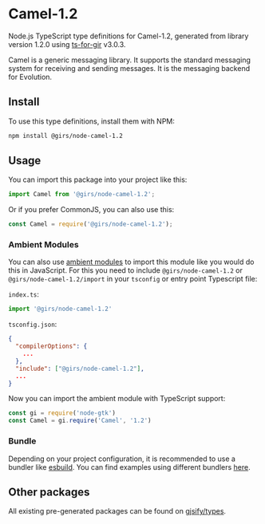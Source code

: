 
# Camel-1.2

Node.js TypeScript type definitions for Camel-1.2, generated from library version 1.2.0 using [ts-for-gir](https://github.com/gjsify/ts-for-gir) v3.0.3.

Camel is a generic messaging library. It supports the standard messaging system for receiving and sending messages. It is the messaging backend for Evolution.

## Install

To use this type definitions, install them with NPM:
```bash
npm install @girs/node-camel-1.2
```

## Usage

You can import this package into your project like this:
```ts
import Camel from '@girs/node-camel-1.2';
```

Or if you prefer CommonJS, you can also use this:
```ts
const Camel = require('@girs/node-camel-1.2');
```

### Ambient Modules

You can also use [ambient modules](https://github.com/gjsify/ts-for-gir/tree/main/packages/cli#ambient-modules) to import this module like you would do this in JavaScript.
For this you need to include `@girs/node-camel-1.2` or `@girs/node-camel-1.2/import` in your `tsconfig` or entry point Typescript file:

`index.ts`:
```ts
import '@girs/node-camel-1.2'
```

`tsconfig.json`:
```json
{
  "compilerOptions": {
    ...
  },
  "include": ["@girs/node-camel-1.2"],
  ...
}
```

Now you can import the ambient module with TypeScript support: 

```ts
const gi = require('node-gtk')
const Camel = gi.require('Camel', '1.2')
```


### Bundle

Depending on your project configuration, it is recommended to use a bundler like [esbuild](https://esbuild.github.io/). You can find examples using different bundlers [here](https://github.com/gjsify/ts-for-gir/tree/main/examples).

## Other packages

All existing pre-generated packages can be found on [gjsify/types](https://github.com/gjsify/types).

